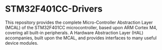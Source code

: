 # STM32F401CC-Drivers

This repository provides the complete Micro-Controller Abstraction Layer (MCAL) of the STM32F401CC microcontroller, based upon ARM Cortex M4, covering all built-in peripherals. A Hardware Abstraction Layer (HAL) accompanies, built upon the MCAL, and provides interfaces to many useful device modules.
